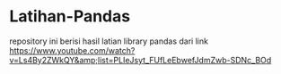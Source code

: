 # Latihan-Pandas
repository ini berisi hasil latian library pandas dari link https://www.youtube.com/watch?v=Ls4By2ZWkQY&amp;list=PLIeJsyt_FUfLeEbwefJdmZwb-SDNc_BOd
